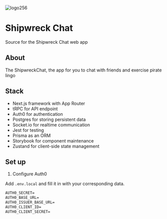 ![logo256](https://github.com/Kelamir/shipwreckchat/assets/61295121/63b0ccf3-654d-43e2-bbc7-09c68551b81c)

# Shipwreck Chat

Source for the Shipwreck Chat web app

## About

The ShipwreckChat, the app for you to chat with friends and exercise pirate lingo

## Stack

- Next.js framework with App Router
- tRPC for API endpoint
- Auth0 for authentication
- Postgres for storing persistent data
- Socket.io for realtime communication
- Jest for testing
- Prisma as an ORM
- Storybook for component maintenance
- Zustand for client-side state management

## Set up

1. Configure Auth0

Add `.env.local` and fill it in with your corresponding data.

```txt
AUTH0_SECRET=
AUTH0_BASE_URL=
AUTH0_ISSUER_BASE_URL=
AUTH0_CLIENT_ID=
AUTH0_CLIENT_SECRET=
```
